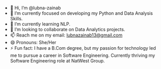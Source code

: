 - 👋 Hi, I’m @lubna-zainab
- 👀 I’m currently focused on developing my Python and Data Analysis Skills.
- 🌱 I’m currently learning NLP.
- 💞️ I’m looking to collaborate on Data Analytics projects.
- 📫 Reach me on my email: lubnazainab13@gmail.com
- 😄 Pronouns: She/Her
- ⚡ Fun fact: I have a B.Com degree, but my passion for technology led me to pursue a career in Software Engineering. Currently thriving my Software Engineering role at NatWest Group.

<!---
lubna-zainab/lubna-zainab is a ✨ special ✨ repository because its `README.md` (this file) appears on your GitHub profile.
You can click the Preview link to take a look at your changes.
--->
